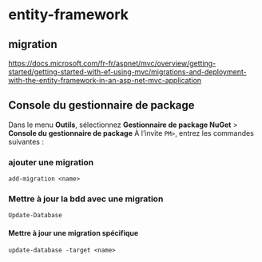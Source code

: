 ﻿# entity-framework
## migration
https://docs.microsoft.com/fr-fr/aspnet/mvc/overview/getting-started/getting-started-with-ef-using-mvc/migrations-and-deployment-with-the-entity-framework-in-an-asp-net-mvc-application

## Console du gestionnaire de package
Dans le menu **Outils**, sélectionnez **Gestionnaire de package NuGet** > **Console du gestionnaire de package**
À l’invite `PM>`, entrez les commandes suivantes :

### ajouter une migration
```
add-migration <name>
```

### Mettre à jour la bdd avec une migration
```
Update-Database
```
#### Mettre à jour une migration spécifique
```
update-database -target <name>
```